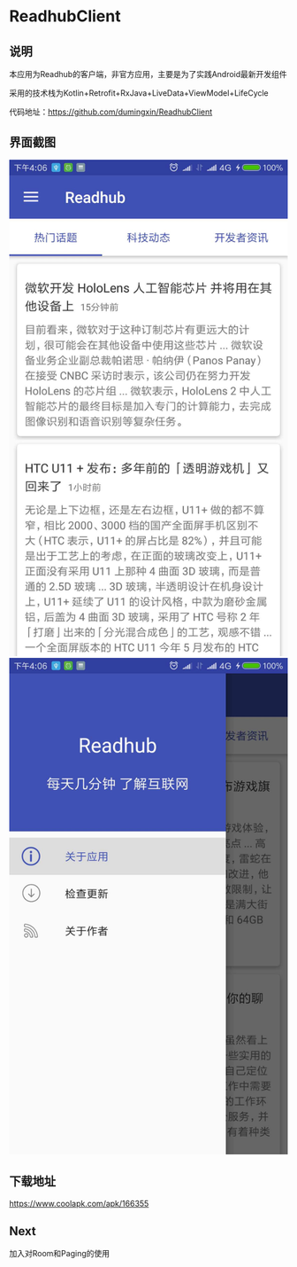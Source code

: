 # ReadhubClient
## 说明
本应用为Readhub的客户端，非官方应用，主要是为了实践Android最新开发组件

采用的技术栈为Kotlin+Retrofit+RxJava+LiveData+ViewModel+LifeCycle

代码地址：https://github.com/dumingxin/ReadhubClient

## 界面截图

![](./img/1.jpg)
![](./img/2.jpg)

## 下载地址
https://www.coolapk.com/apk/166355

## Next

加入对Room和Paging的使用


